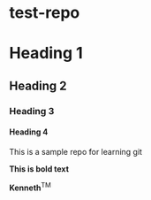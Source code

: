 # test-repo

# Heading 1
## Heading 2
### Heading 3
#### Heading 4
This is a sample repo for learning git

**This is bold text**

**Kenneth**<sup>TM</sup>

